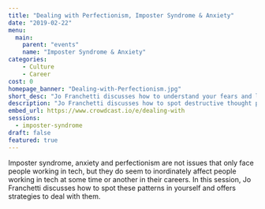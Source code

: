 ```yaml
---
title: "Dealing with Perfectionism, Imposter Syndrome & Anxiety"
date: "2019-02-22"
menu:
  main:
    parent: "events"
    name: "Imposter Syndrome & Anxiety"
categories:
    - Culture
    - Career
cost: 0
homepage_banner: "Dealing-with-Perfectionism.jpg"
short_desc: "Jo Franchetti discusses how to understand your fears and learn to be kind to yourself."
description: "Jo Franchetti discusses how to spot destructive thought patterns in yourself, how to manage anxiety and procrastination and how to start being kinder to yourself."
embed_url: https://www.crowdcast.io/e/dealing-with
sessions:
  - imposter-syndrome
draft: false
featured: true
---
```


Imposter syndrome, anxiety and perfectionism are not issues that only face people working in tech, but they do seem to inordinately affect people working in tech at some time or another in their careers. In this session, Jo Franchetti discusses how to spot these patterns in yourself and offers strategies to deal with them.